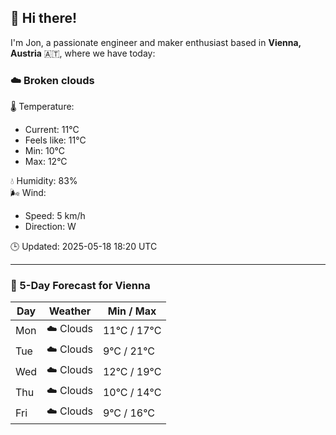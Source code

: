## 👋 Hi there!

I'm Jon, a passionate engineer and maker enthusiast based in **Vienna, Austria** 🇦🇹, where we have today:

### ☁️ Broken clouds 

🌡️ Temperature: 
* Current: 11°C
* Feels like: 11°C
* Min: 10°C 
* Max: 12°C  

💧 Humidity: 83%  
🌬️ Wind: 
* Speed: 5 km/h 
* Direction: W  

🕒 Updated: 2025-05-18 18:20 UTC

---

### 📅 5-Day Forecast for Vienna

| Day | Weather | Min / Max |
|-----|---------|------------|
| Mon | ☁️ Clouds | 11°C / 17°C |
| Tue | ☁️ Clouds | 9°C / 21°C |
| Wed | ☁️ Clouds | 12°C / 19°C |
| Thu | ☁️ Clouds | 10°C / 14°C |
| Fri | ☁️ Clouds | 9°C / 16°C |
